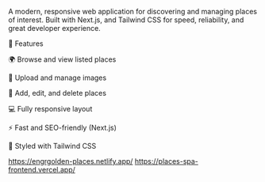 A modern, responsive web application for discovering and managing places of interest.
Built with Next.js, and Tailwind CSS for speed, reliability, and great developer experience.

🚀 Features

🌍 Browse and view listed places

📸 Upload and manage images

📝 Add, edit, and delete places

💻 Fully responsive layout

⚡ Fast and SEO-friendly (Next.js)

🎨 Styled with Tailwind CSS

https://engrgolden-places.netlify.app/ https://places-spa-frontend.vercel.app/
